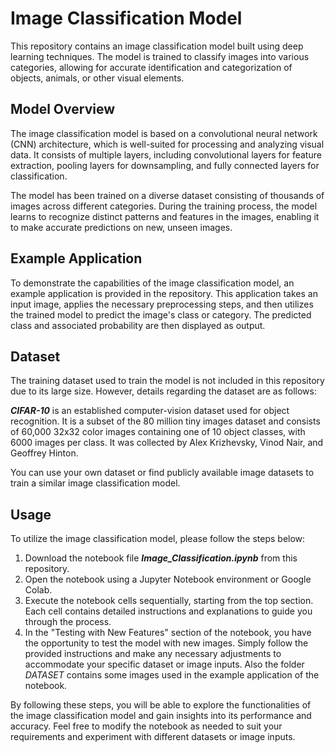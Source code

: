 # Image Classification Model
This repository contains an image classification model built using deep learning techniques. The model is trained to classify images into various categories, allowing for accurate identification and categorization of objects, animals, or other visual elements.

## Model Overview
The image classification model is based on a convolutional neural network (CNN) architecture, which is well-suited for processing and analyzing visual data. It consists of multiple layers, including convolutional layers for feature extraction, pooling layers for downsampling, and fully connected layers for classification.

The model has been trained on a diverse dataset consisting of thousands of images across different categories. During the training process, the model learns to recognize distinct patterns and features in the images, enabling it to make accurate predictions on new, unseen images.

## Example Application
To demonstrate the capabilities of the image classification model, an example application is provided in the repository. This application takes an input image, applies the necessary preprocessing steps, and then utilizes the trained model to predict the image's class or category. The predicted class and associated probability are then displayed as output.

## Dataset
The training dataset used to train the model is not included in this repository due to its large size. However, details regarding the dataset are as follows:

***CIFAR-10*** is an established computer-vision dataset used for object recognition. It is a subset of the 80 million tiny images dataset and consists of 60,000 32x32 color images containing one of 10 object classes, with 6000 images per class. It was collected by Alex Krizhevsky, Vinod Nair, and Geoffrey Hinton.

You can use your own dataset or find publicly available image datasets to train a similar image classification model.

## Usage
To utilize the image classification model, please follow the steps below:

1. Download the notebook file ***Image_Classification.ipynb*** from this repository.
2. Open the notebook using a Jupyter Notebook environment or Google Colab.
3. Execute the notebook cells sequentially, starting from the top section. Each cell contains detailed instructions and explanations to guide you through the process.
4. In the "Testing with New Features" section of the notebook, you have the opportunity to test the model with new images. Simply follow the provided instructions and make any necessary adjustments to accommodate your specific dataset or image inputs. Also the folder *DATASET* contains some images used in the example application of the notebook.

By following these steps, you will be able to explore the functionalities of the image classification model and gain insights into its performance and accuracy. Feel free to modify the notebook as needed to suit your requirements and experiment with different datasets or image inputs.
